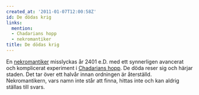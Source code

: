 ```yaml
---
created_at: '2011-01-07T12:00:58Z'
id: De dödas krig
links:
  mention:
  - Chadarians hopp
  - nekromantiker
title: De dödas krig
---
```


En [nekromantiker] misslyckas år 2401 e.D. med ett synnerligen avancerat och komplicerat experiment
i [Chadarians hopp]. De döda reser sig och härjar staden. Det tar över ett halvår innan ordningen är
återställd. Nekromantikern, vars namn inte står att finna, hittas inte och kan aldrig ställas till
svars.

  [nekromantiker]: nekromantiker
  [Chadarians hopp]: Chadarians_hopp